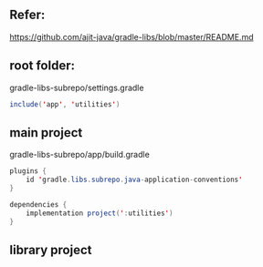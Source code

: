 ## Refer: 

https://github.com/ajit-java/gradle-libs/blob/master/README.md

## root folder:
gradle-libs-subrepo/settings.gradle
```java
include('app', 'utilities')
```

## main project
gradle-libs-subrepo/app/build.gradle
```java
plugins {
    id 'gradle.libs.subrepo.java-application-conventions'
}

dependencies {
    implementation project(':utilities')
}
```

## library project
